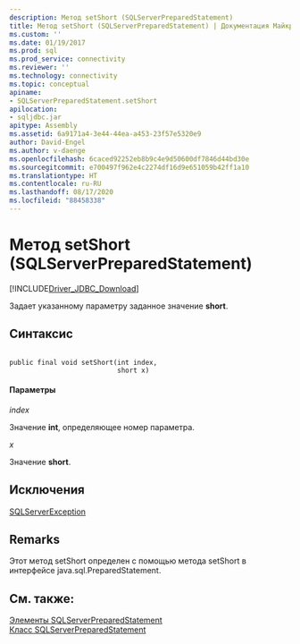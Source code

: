 ```yaml
---
description: Метод setShort (SQLServerPreparedStatement)
title: Метод setShort (SQLServerPreparedStatement) | Документация Майкрософт
ms.custom: ''
ms.date: 01/19/2017
ms.prod: sql
ms.prod_service: connectivity
ms.reviewer: ''
ms.technology: connectivity
ms.topic: conceptual
apiname:
- SQLServerPreparedStatement.setShort
apilocation:
- sqljdbc.jar
apitype: Assembly
ms.assetid: 6a9171a4-3e44-44ea-a453-23f57e5320e9
author: David-Engel
ms.author: v-daenge
ms.openlocfilehash: 6caced92252eb8b9c4e9d50600df7846d44bd30e
ms.sourcegitcommit: e700497f962e4c2274df16d9e651059b42ff1a10
ms.translationtype: HT
ms.contentlocale: ru-RU
ms.lasthandoff: 08/17/2020
ms.locfileid: "88458338"
---
```

# <a name="setshort-method-sqlserverpreparedstatement"></a>Метод setShort (SQLServerPreparedStatement)
[!INCLUDE[Driver_JDBC_Download](../../../includes/driver_jdbc_download.md)]

  Задает указанному параметру заданное значение **short**.  
  
## <a name="syntax"></a>Синтаксис  
  
```  
  
public final void setShort(int index,  
                           short x)  
```  
  
#### <a name="parameters"></a>Параметры  
 *index*  
  
 Значение **int**, определяющее номер параметра.  
  
 *x*  
  
 Значение **short**.  
  
## <a name="exceptions"></a>Исключения  
 [SQLServerException](../../../connect/jdbc/reference/sqlserverexception-class.md)  
  
## <a name="remarks"></a>Remarks  
 Этот метод setShort определен с помощью метода setShort в интерфейсе java.sql.PreparedStatement.  
  
## <a name="see-also"></a>См. также:  
 [Элементы SQLServerPreparedStatement](../../../connect/jdbc/reference/sqlserverpreparedstatement-members.md)   
 [Класс SQLServerPreparedStatement](../../../connect/jdbc/reference/sqlserverpreparedstatement-class.md)  
  
  
